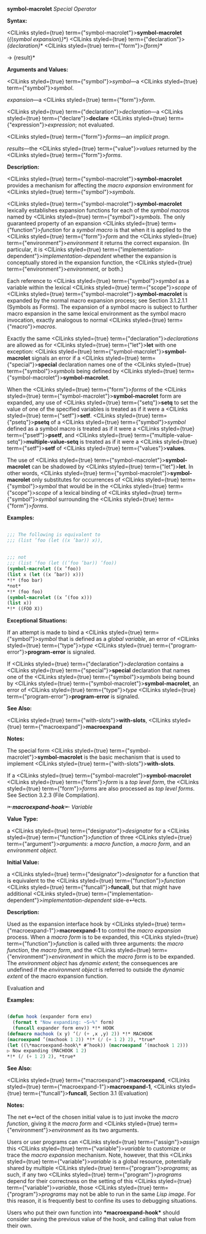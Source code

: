 **symbol-macrolet** *Special Operator* 



**Syntax:** 



<ClLinks styled={true} term={"symbol-macrolet"}><b>symbol-macrolet</b></ClLinks> (*\{*(*symbol expansion*)*\}*\*) <ClLinks styled={true} term={"declaration"}><i>\{declaration\}</i></ClLinks>\* <ClLinks styled={true} term={"form"}><i>\{form\}</i></ClLinks>\* 



→ \{result\}\* 



**Arguments and Values:** 



<ClLinks styled={true} term={"symbol"}><i>symbol</i></ClLinks>—a <ClLinks styled={true} term={"symbol"}><i>symbol</i></ClLinks>. 



*expansion*—a <ClLinks styled={true} term={"form"}><i>form</i></ClLinks>. 



<ClLinks styled={true} term={"declaration"}><i>declaration</i></ClLinks>—a <ClLinks styled={true} term={"declare"}><b>declare</b></ClLinks> <ClLinks styled={true} term={"expression"}><i>expression</i></ClLinks>; not evaluated. 



<ClLinks styled={true} term={"form"}><i>forms</i></ClLinks>—an *implicit progn*. 



*results*—the <ClLinks styled={true} term={"value"}><i>values</i></ClLinks> returned by the <ClLinks styled={true} term={"form"}><i>forms</i></ClLinks>. 



**Description:** 



<ClLinks styled={true} term={"symbol-macrolet"}><b>symbol-macrolet</b></ClLinks> provides a mechanism for affecting the *macro expansion* environment for <ClLinks styled={true} term={"symbol"}><i>symbols</i></ClLinks>. 



<ClLinks styled={true} term={"symbol-macrolet"}><b>symbol-macrolet</b></ClLinks> lexically establishes expansion functions for each of the *symbol macros* named by <ClLinks styled={true} term={"symbol"}><i>symbols</i></ClLinks>. The only guaranteed property of an expansion <ClLinks styled={true} term={"function"}><i>function</i></ClLinks> for a *symbol macro* is that when it is applied to the <ClLinks styled={true} term={"form"}><i>form</i></ClLinks> and the <ClLinks styled={true} term={"environment"}><i>environment</i></ClLinks> it returns the correct expansion. (In particular, it is <ClLinks styled={true} term={"implementation-dependent"}><i>implementation-dependent</i></ClLinks> whether the expansion is conceptually stored in the expansion function, the <ClLinks styled={true} term={"environment"}><i>environment</i></ClLinks>, or both.) 



Each reference to <ClLinks styled={true} term={"symbol"}><i>symbol</i></ClLinks> as a variable within the lexical <ClLinks styled={true} term={"scope"}><i>scope</i></ClLinks> of <ClLinks styled={true} term={"symbol-macrolet"}><b>symbol-macrolet</b></ClLinks> is expanded by the normal macro expansion process; see Section 3.1.2.1.1 (Symbols as Forms). The expansion of a symbol macro is subject to further macro expansion in the same lexical environment as the symbol macro invocation, exactly analogous to normal <ClLinks styled={true} term={"macro"}><i>macros</i></ClLinks>. 



Exactly the same <ClLinks styled={true} term={"declaration"}><i>declarations</i></ClLinks> are allowed as for <ClLinks styled={true} term={"let"}><b>let</b></ClLinks> with one exception: <ClLinks styled={true} term={"symbol-macrolet"}><b>symbol-macrolet</b></ClLinks> signals an error if a <ClLinks styled={true} term={"special"}><b>special</b></ClLinks> declaration names one of the <ClLinks styled={true} term={"symbol"}><i>symbols</i></ClLinks> being defined by <ClLinks styled={true} term={"symbol-macrolet"}><b>symbol-macrolet</b></ClLinks>. 



When the <ClLinks styled={true} term={"form"}><i>forms</i></ClLinks> of the <ClLinks styled={true} term={"symbol-macrolet"}><b>symbol-macrolet</b></ClLinks> form are expanded, any use of <ClLinks styled={true} term={"setq"}><b>setq</b></ClLinks> to set the value of one of the specified variables is treated as if it were a <ClLinks styled={true} term={"setf"}><b>setf</b></ClLinks>. <ClLinks styled={true} term={"psetq"}><b>psetq</b></ClLinks> of a <ClLinks styled={true} term={"symbol"}><i>symbol</i></ClLinks> defined as a symbol macro is treated as if it were a <ClLinks styled={true} term={"psetf"}><b>psetf</b></ClLinks>, and <ClLinks styled={true} term={"multiple-value-setq"}><b>multiple-value-setq</b></ClLinks> is treated as if it were a <ClLinks styled={true} term={"setf"}><b>setf</b></ClLinks> of <ClLinks styled={true} term={"values"}><b>values</b></ClLinks>. 



The use of <ClLinks styled={true} term={"symbol-macrolet"}><b>symbol-macrolet</b></ClLinks> can be shadowed by <ClLinks styled={true} term={"let"}><b>let</b></ClLinks>. In other words, <ClLinks styled={true} term={"symbol-macrolet"}><b>symbol-macrolet</b></ClLinks> only substitutes for occurrences of <ClLinks styled={true} term={"symbol"}><i>symbol</i></ClLinks> that would be in the <ClLinks styled={true} term={"scope"}><i>scope</i></ClLinks> of a lexical binding of <ClLinks styled={true} term={"symbol"}><i>symbol</i></ClLinks> surrounding the <ClLinks styled={true} term={"form"}><i>forms</i></ClLinks>. 



**Examples:**
```lisp
 
;;; The following is equivalent to 
;;; (list ’foo (let ((x ’bar)) x)), 
 
 
;;; not 
;;; (list ’foo (let ((’foo ’bar)) ’foo)) 
(symbol-macrolet ((x ’foo)) 
(list x (let ((x ’bar)) x))) 
*!* (foo bar) 
*not* 
*!* (foo foo) 
(symbol-macrolet ((x ’(foo x))) 
(list x)) 
*!* ((FOO X)) 

```
**Exceptional Situations:** 



If an attempt is made to bind a <ClLinks styled={true} term={"symbol"}><i>symbol</i></ClLinks> that is defined as a *global variable*, an error of <ClLinks styled={true} term={"type"}><i>type</i></ClLinks> <ClLinks styled={true} term={"program-error"}><b>program-error</b></ClLinks> is signaled. 



If <ClLinks styled={true} term={"declaration"}><i>declaration</i></ClLinks> contains a <ClLinks styled={true} term={"special"}><b>special</b></ClLinks> declaration that names one of the <ClLinks styled={true} term={"symbol"}><i>symbols</i></ClLinks> being bound by <ClLinks styled={true} term={"symbol-macrolet"}><b>symbol-macrolet</b></ClLinks>, an error of <ClLinks styled={true} term={"type"}><i>type</i></ClLinks> <ClLinks styled={true} term={"program-error"}><b>program-error</b></ClLinks> is signaled. 



**See Also:** 



<ClLinks styled={true} term={"with-slots"}><b>with-slots</b></ClLinks>, <ClLinks styled={true} term={"macroexpand"}><b>macroexpand</b></ClLinks> 



**Notes:** 



The special form <ClLinks styled={true} term={"symbol-macrolet"}><b>symbol-macrolet</b></ClLinks> is the basic mechanism that is used to implement <ClLinks styled={true} term={"with-slots"}><b>with-slots</b></ClLinks>. 



If a <ClLinks styled={true} term={"symbol-macrolet"}><b>symbol-macrolet</b></ClLinks> <ClLinks styled={true} term={"form"}><i>form</i></ClLinks> is a *top level form*, the <ClLinks styled={true} term={"form"}><i>forms</i></ClLinks> are also processed as *top level forms*. See Section 3.2.3 (File Compilation). 



*⇤***macroexpand-hook***⇤ Variable* 



**Value Type:** 



a <ClLinks styled={true} term={"designator"}><i>designator</i></ClLinks> for a <ClLinks styled={true} term={"function"}><i>function</i></ClLinks> of three <ClLinks styled={true} term={"argument"}><i>arguments</i></ClLinks>: a *macro function*, a *macro form*, and an *environment object*. 



**Initial Value:** 



a <ClLinks styled={true} term={"designator"}><i>designator</i></ClLinks> for a function that is equivalent to the <ClLinks styled={true} term={"function"}><i>function</i></ClLinks> <ClLinks styled={true} term={"funcall"}><b>funcall</b></ClLinks>, but that might have additional <ClLinks styled={true} term={"implementation-dependent"}><i>implementation-dependent</i></ClLinks> side-e↵ects. 



**Description:** 



Used as the expansion interface hook by <ClLinks styled={true} term={"macroexpand-1"}><b>macroexpand-1</b></ClLinks> to control the *macro expansion* process. When a *macro form* is to be expanded, this <ClLinks styled={true} term={"function"}><i>function</i></ClLinks> is called with three arguments: the *macro function*, the *macro form*, and the <ClLinks styled={true} term={"environment"}><i>environment</i></ClLinks> in which the *macro form* is to be expanded. The *environment object* has *dynamic extent*; the consequences are undefined if the *environment object* is referred to outside the *dynamic extent* of the macro expansion function. 



Evaluation and 



 



 



**Examples:**
```lisp

(defun hook (expander form env) 
  (format t "Now expanding: ~S~%" form) 
  (funcall expander form env)) *!* HOOK 
(defmacro machook (x y) ‘(/ (+ ,x ,y) 2)) *!* MACHOOK 
(macroexpand ’(machook 1 2)) *!* (/ (+ 1 2) 2), *true* 
(let ((\*macroexpand-hook\* #’hook)) (macroexpand ’(machook 1 2))) 
▷ Now expanding (MACHOOK 1 2) 
*!* (/ (+ 1 2) 2), *true* 

```
**See Also:** 



<ClLinks styled={true} term={"macroexpand"}><b>macroexpand</b></ClLinks>, <ClLinks styled={true} term={"macroexpand-1"}><b>macroexpand-1</b></ClLinks>, <ClLinks styled={true} term={"funcall"}><b>funcall</b></ClLinks>, Section 3.1 (Evaluation) 



**Notes:** 



The net e↵ect of the chosen initial value is to just invoke the *macro function*, giving it the *macro form* and <ClLinks styled={true} term={"environment"}><i>environment</i></ClLinks> as its two arguments. 



Users or user programs can <ClLinks styled={true} term={"assign"}><i>assign</i></ClLinks> this <ClLinks styled={true} term={"variable"}><i>variable</i></ClLinks> to customize or trace the *macro expansion* mechanism. Note, however, that this <ClLinks styled={true} term={"variable"}><i>variable</i></ClLinks> is a global resource, potentially shared by multiple <ClLinks styled={true} term={"program"}><i>programs</i></ClLinks>; as such, if any two <ClLinks styled={true} term={"program"}><i>programs</i></ClLinks> depend for their correctness on the setting of this <ClLinks styled={true} term={"variable"}><i>variable</i></ClLinks>, those <ClLinks styled={true} term={"program"}><i>programs</i></ClLinks> may not be able to run in the same *Lisp image*. For this reason, it is frequently best to confine its uses to debugging situations. 



Users who put their own function into **\*macroexpand-hook\*** should consider saving the previous value of the hook, and calling that value from their own. 



